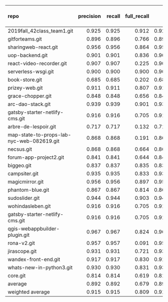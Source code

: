 | repo                                      |   precision |   recall |   full_recall |    f1 |   full_f1 |   ppcr |   support |   full_support |   Rules Number |   Average Rule Len |
|:------------------------------------------|------------:|---------:|--------------:|------:|----------:|-------:|----------:|---------------:|---------------:|-------------------:|
| 2019fall_42class_team1.git                |       0.925 |    0.925 |         0.912 | 0.925 |     0.919 |  0.986 |      7581 |           7689 |             99 |                7.1 |
| gitforteams.git                           |       0.896 |    0.896 |         0.766 | 0.896 |     0.826 |  0.855 |      5592 |           6543 |             38 |                8.0 |
| sharingweb-react.git                      |       0.956 |    0.956 |         0.864 | 0.956 |     0.908 |  0.904 |      3719 |           4113 |             10 |                6.4 |
| uop-backend.git                           |       0.901 |    0.901 |         0.836 | 0.901 |     0.867 |  0.929 |       403 |            434 |             49 |                5.3 |
| react-video-recorder.git                  |       0.907 |    0.907 |         0.225 | 0.907 |     0.361 |  0.248 |       226 |            911 |              2 |                2.0 |
| serverless-wsgi.git                       |       0.900 |    0.900 |         0.900 | 0.900 |     0.900 |  1.000 |        80 |             80 |             79 |                5.5 |
| book-store.git                            |       0.685 |    0.685 |         0.202 | 0.685 |     0.312 |  0.296 |        73 |            247 |              1 |                1.0 |
| prizey-web.git                            |       0.911 |    0.911 |         0.807 | 0.911 |     0.856 |  0.886 |      6486 |           7317 |             73 |                9.2 |
| grace-chopper.git                         |       0.848 |    0.848 |         0.656 | 0.848 |     0.740 |  0.773 |      2250 |           2909 |             49 |                7.5 |
| arc-dao-stack.git                         |       0.939 |    0.939 |         0.901 | 0.939 |     0.919 |  0.959 |     11941 |          12451 |             82 |                6.8 |
| gatsby-starter-netlify-cms.git            |       0.916 |    0.916 |         0.705 | 0.916 |     0.797 |  0.770 |      1347 |           1750 |             25 |                3.8 |
| arbre-de-lespoir.git                      |       0.717 |    0.717 |         0.132 | 0.717 |     0.223 |  0.184 |       106 |            576 |              2 |                3.0 |
| map-state-to-props-lab-nyc-web-082619.git |       0.868 |    0.868 |         0.191 | 0.868 |     0.313 |  0.220 |        38 |            173 |              2 |                2.0 |
| necsus.git                                |       0.868 |    0.868 |         0.664 | 0.868 |     0.752 |  0.765 |       348 |            455 |             10 |                2.7 |
| forum-app-project2.git                    |       0.841 |    0.841 |         0.644 | 0.841 |     0.730 |  0.766 |      1012 |           1321 |              1 |                2.0 |
| biggeo.git                                |       0.837 |    0.837 |         0.835 | 0.837 |     0.836 |  0.998 |      7245 |           7261 |             52 |                5.6 |
| campsiter.git                             |       0.935 |    0.935 |         0.833 | 0.935 |     0.881 |  0.891 |      3617 |           4059 |             12 |                6.2 |
| magicmirror.git                           |       0.956 |    0.956 |         0.897 | 0.956 |     0.926 |  0.938 |     10532 |          11226 |             18 |                7.3 |
| phantom-blue.git                          |       0.867 |    0.867 |         0.814 | 0.867 |     0.840 |  0.938 |      2740 |           2920 |             72 |                6.2 |
| sudoslider.git                            |       0.944 |    0.944 |         0.903 | 0.944 |     0.923 |  0.957 |       534 |            558 |             63 |                6.6 |
| wohindasleben.git                         |       0.916 |    0.916 |         0.705 | 0.916 |     0.797 |  0.770 |      1347 |           1750 |             25 |                3.8 |
| gatsby-starter-netlify-cms.git            |       0.916 |    0.916 |         0.705 | 0.916 |     0.797 |  0.770 |      1347 |           1750 |             25 |                3.8 |
| qgis-webappbuilder-plugin.git             |       0.967 |    0.967 |         0.824 | 0.967 |     0.890 |  0.852 |      4723 |           5541 |              5 |                5.4 |
| rona-v2.git                               |       0.957 |    0.957 |         0.091 | 0.957 |     0.166 |  0.095 |        46 |            484 |              1 |                1.0 |
| jirascope.git                             |       0.931 |    0.931 |         0.721 | 0.931 |     0.813 |  0.774 |      1779 |           2298 |              5 |                5.0 |
| wandex-front-end.git                      |       0.917 |    0.917 |         0.830 | 0.917 |     0.872 |  0.905 |      8415 |           9300 |            114 |                7.5 |
| whats-new-in-python3.git                  |       0.930 |    0.930 |         0.831 | 0.930 |     0.877 |  0.893 |       427 |            478 |             25 |                8.4 |
| core.git                                  |       0.814 |    0.814 |         0.619 | 0.814 |     0.703 |  0.760 |      2104 |           2767 |             34 |                3.7 |
| average                                   |       0.892 |    0.892 |         0.679 | 0.892 |     0.741 |  0.753 |      3073 |           3477 |             34 |                5.1 |
| weighted average                          |       0.915 |    0.915 |         0.809 | 0.915 |     0.852 |  0.903 |           |                |                |                    |